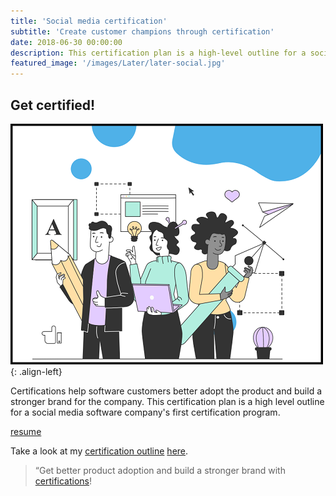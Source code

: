 ```yaml
---
title: 'Social media certification'
subtitle: 'Create customer champions through certification'
date: 2018-06-30 00:00:00
description: This certification plan is a high-level outline for a social media software company's first certification program.
featured_image: '/images/Later/later-social.jpg'
---
```




## Get certified! 

![Later Certification](/images/Later/design-folks.png){: .align-left}

Certifications help software customers better adopt the product and build a stronger brand for the company. This certification plan is a high level outline for a social media software company's first certification program.

[resume](https://katieslearnings.com/assets/Katie-Cox-resume.pdf)

Take a look at my [certification outline](https://katieslearnings.com/assets/Katie-Cox-resume.pdf) [here](https://katieslearnings.com/assets/Later-Certified-PRO.pdf).

> “Get better product adoption and build a stronger brand with [certifications](https://katieslearnings.com/assets/Later-Certified-PRO.pdf)!



